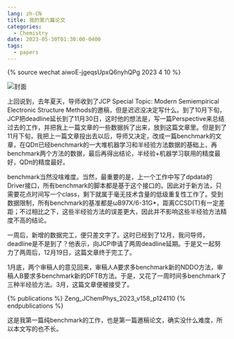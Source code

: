 ```yaml
---
lang: zh-CN
title: 我的第六篇论文
categories:
  - Chemistry
date: 2023-05-30T01:30:00-0400
tags:
  - papers
---
```

{% source wechat aiwoE-jgeqsUpxQ6nyhQPg 2023 4 10 %}

![封面](https://s2.loli.net/2023/05/30/WTF6IN3Qq9C7nSL.png)

上回说到，去年夏天，导师收到了JCP Special Topic: Modern Semiempirical Electronic Structure Methods的邀稿，但是迟迟没决定写什么。到了10月下旬，JCP把deadline延长到了11月30日，这时他的想法是，写一篇Perspective来总结过去的工作，并把我上一篇文章的一些数据拆了出来，放到这篇文章里。但是到了11月下旬，我把上一篇文章投出去以后，导师又决定，改成一篇benchmark的文章，在QDπ已经benchmark的一大堆机器学习和半经验方法数据的基础上，再benchmark两个方法的数据，最后再得出结论，半经验+机器学习联用的精度最好，QDπ的精度最好。
<!--more-->

benchmark当然没啥难度。当然，最重要的是，上一个工作中写了dpdata的Driver接口，所有benchmark的脚本都是基于这个接口的。因此对于新方法，只需要花点时间写一个class，剩下就属于毫无技术含量的低级重复性工作了。受到数据限制，所有benchmark的基准都是ωB97X/6-31G*，距离CCSD(T)有一定差距；不过相比之下，这些半经验方法的误差更大，因此并不影响这些半经验方法精度不高的结论。

一周后，新增的数据完工，便只差文字了。这时已经到了12月，我问导师，deadline是不是到了？他表示，向JCP申请了两周deadline延期。于是又一起努力了两周后，12月19日，这篇文章终于完工了。

1月底，两个审稿人的意见回来，审稿人A要求多benchmark新的NDDO方法，审稿人B要求多benchmark新的DFTB方法。于是，又花了一周时间多benchmark了三种半经验方法。3月，这篇文章便被接受了。

{% publications %}
Zeng_JChemPhys_2023_v158_p124110
{% endpublications %}

这是我第一篇纯benchmark的工作，也是第一篇邀稿论文，确实没什么难度，所以本文写的也不长。